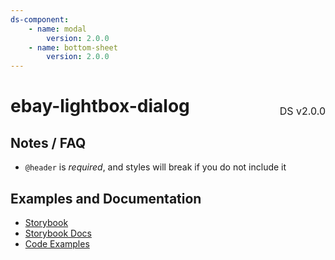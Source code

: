 ```yaml
---
ds-component:
    - name: modal
        version: 2.0.0
    - name: bottom-sheet
        version: 2.0.0
---
```


<h1 style='display: flex; justify-content: space-between; align-items: center;'>
    <span>
        ebay-lightbox-dialog
    </span>
    <span style='font-weight: normal; font-size: medium; margin-bottom: -15px;'>
        DS v2.0.0
    </span>
</h1>

## Notes / FAQ

-   `@header` is _required_, and styles will break if you do not include it

## Examples and Documentation

-   [Storybook](https://ebay.github.io/ebayui-core/?path=/story/dialogs-ebay-lightbox-dialog)
-   [Storybook Docs](https://ebay.github.io/ebayui-core/?path=/docs/dialogs-ebay-lightbox-dialog)
-   [Code Examples](https://github.com/eBay/ebayui-core/tree/master/src/components/ebay-lightbox-dialog/examples)
